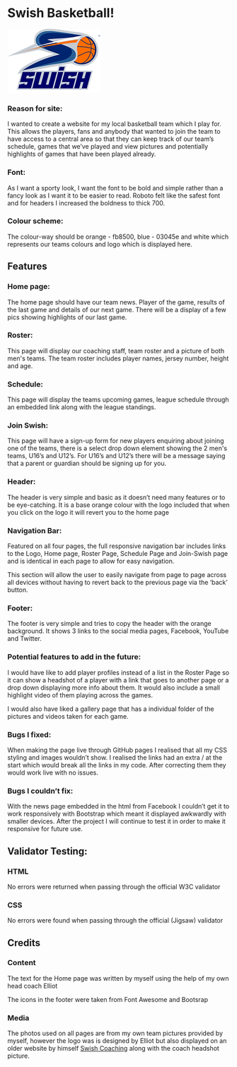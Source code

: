 # Swish Basketball! 
![Swish logo](/assets/images/Swish%20Logo%20PNG%20.webp)

### Reason for site: 

I wanted to create a website for my local basketball team which I play for. This allows the players, fans and anybody that wanted to join the team to have access to a central area so that they can keep track of our team’s schedule, games that we’ve played and view pictures and potentially highlights of games that have been played already. 

### Font: 

As I want a sporty look, I want the font to be bold and simple rather than a fancy look as I want it to be easier to read. Roboto felt like the safest font and for headers I increased the boldness to thick 700. 

### Colour scheme: 
The colour-way should be orange - fb8500, blue - 03045e and white which represents our teams colours and logo which is displayed here. 

## Features 

### Home page: 

The home page should have our team news. Player of the game, results of the last game and details of our next game. There will be a display of a few pics showing highlights of our last game. 

### Roster: 

This page will display our coaching staff, team roster and a picture of both men's teams. The team roster includes player names, jersey number, height and age.  

### Schedule: 

This page will display the teams upcoming games, league schedule through an embedded link along with the league standings. 

 

### Join Swish: 

This page will have a sign-up form for new players enquiring about joining one of the teams, there is a select drop down element showing the 2 men's teams, U16’s and U12’s. For U16’s and U12’s there will be a message saying that a parent or guardian should be signing up for you. 

 

### Header: 

The header is very simple and basic as it doesn’t need many features or to be eye-catching. It is a base orange colour with the logo included that when you click on the logo it will revert you to the home page 

 

### Navigation Bar: 

Featured on all four pages, the full responsive navigation bar includes links to the Logo, Home page, Roster Page, Schedule Page and Join-Swish page and is identical in each page to allow for easy navigation. 

This section will allow the user to easily navigate from page to page across all devices without having to revert back to the previous page via the ‘back’ button. 

### Footer: 

The footer is very simple and tries to copy the header with the orange background. It shows 3 links to the social media pages, Facebook, YouTube and Twitter. 

 

### Potential features to add in the future:  

I would have like to add player profiles instead of a list in the Roster Page so it can show a headshot of a player with a link that goes to another page or a drop down displaying more info about them. It would also include a small highlight video of them playing across the games.  

I would also have liked a gallery page that has a individual folder of the pictures and videos taken for each game. 

 

### Bugs I fixed:  

When making the page live through GitHub pages I realised that all my CSS styling and images wouldn’t show. I realised the links had an extra / at the start which would break all the links in my code. After correcting them they would work live with no issues. 

 

### Bugs I couldn’t fix: 

With the news page embedded in the html from Facebook I couldn’t get it to work responsively with Bootstrap which meant it displayed awkwardly with smaller devices. After the project I will continue to test it in order to make it responsive for future use. 

## Validator Testing: 

### HTML 

No errors were returned when passing through the official W3C validator 

### CSS 

No errors were found when passing through the official (Jigsaw) validator 

 

## Credits 

 

### Content 

The text for the Home page was written by myself using the help of my own head coach Elliot  

The icons in the footer were taken from Font Awesome and Bootsrap 

 

### Media 

The photos used on all pages are from my own team pictures provided by myself, however the logo was is designed by Elliot but also displayed on an older website by himself [Swish Coaching](https://www.swishcoaching.com/) along with the coach headshot picture. 
